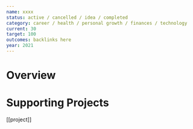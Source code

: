 ```yaml
---
name: xxxx
status: active / cancelled / idea / completed
category: career / health / personal growth / finances / technology
current: 30
target: 100
outcomes: backlinks here
year: 2021
---
```


# Overview

# Supporting Projects

[[project]]